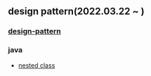 ## design pattern(2022.03.22 ~ )

### [design-pattern](src/main/java/com/programmers/devcourse/designpattern/README.md)


### java
- [nested class](src/main/java/com/programmers/devcourse/inner_class/README.md)